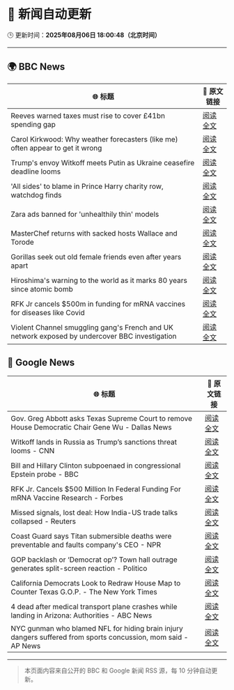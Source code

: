 # 🧠 新闻自动更新

🕒 更新时间：**2025年08月06日 18:00:48（北京时间）**

---

## 🌍 BBC News

| 🌐 标题 | 🔗 原文链接 |
|--------|-------------|
| Reeves warned taxes must rise to cover £41bn spending gap | [阅读全文](https://www.bbc.com/news/articles/cn85vyd1epzo?at_medium=RSS&at_campaign=rss) |
| Carol Kirkwood: Why weather forecasters (like me) often appear to get it wrong | [阅读全文](https://www.bbc.com/news/articles/cwy1epz58pyo?at_medium=RSS&at_campaign=rss) |
| Trump's envoy Witkoff meets Putin as Ukraine ceasefire deadline looms | [阅读全文](https://www.bbc.com/news/articles/cr5rdl1y8ndo?at_medium=RSS&at_campaign=rss) |
| 'All sides' to blame in Prince Harry charity row, watchdog finds | [阅读全文](https://www.bbc.com/news/articles/c741n548dkko?at_medium=RSS&at_campaign=rss) |
| Zara ads banned for 'unhealthily thin' models | [阅读全文](https://www.bbc.com/news/articles/cp941z3nnnxo?at_medium=RSS&at_campaign=rss) |
| MasterChef returns with sacked hosts Wallace and Torode | [阅读全文](https://www.bbc.com/news/articles/cn92vw9gl74o?at_medium=RSS&at_campaign=rss) |
| Gorillas seek out old female friends even after years apart | [阅读全文](https://www.bbc.com/news/articles/c80d7l94yvro?at_medium=RSS&at_campaign=rss) |
| Hiroshima's warning to the world as it marks 80 years since atomic bomb | [阅读全文](https://www.bbc.com/news/articles/cm2v58qrjq0o?at_medium=RSS&at_campaign=rss) |
| RFK Jr cancels $500m in funding for mRNA vaccines for diseases like Covid | [阅读全文](https://www.bbc.com/news/articles/c74dzdddvmjo?at_medium=RSS&at_campaign=rss) |
| Violent Channel smuggling gang's French and UK network exposed by undercover BBC investigation | [阅读全文](https://www.bbc.com/news/articles/cly48nmmzdro?at_medium=RSS&at_campaign=rss) |

## 📰 Google News

| 🌐 标题 | 🔗 原文链接 |
|--------|-------------|
| Gov. Greg Abbott asks Texas Supreme Court to remove House Democratic Chair Gene Wu - Dallas News | [阅读全文](https://news.google.com/rss/articles/CBMizwFBVV95cUxQZDlJWUNyV0tkbEwzWnllODJnV2lkLTdnVGQ5b0RqcVNnVVZWcmJBNTFyQTRPeFZJbXpNRVVCYUJuWVhuVGp0YmNwVTVNUTJiazdYSExSUHJLTU9DUkx1UjhWSzRnWW9pVHg3T2FUMmlJbWNyZk9BUjhEQ2tVeGgySUk5RExJTFVISEdHbHdlUU9KODRXZFNNbFhtdkdCNzlkT2thTVlsOEVoQkMwaUZ0Nk0wRDIzSmV0WHItUU1lNy02S3N3Z0sySU50VzN5a0k?oc=5) |
| Witkoff lands in Russia as Trump’s sanctions threat looms - CNN | [阅读全文](https://news.google.com/rss/articles/CBMigwFBVV95cUxPLXo1N3Y4WTBaUXlXcGpDSTJRbG5jS3hEdjIwdEY2ZnFCbkIxd1p3RDd2amdTbi0wYklvN0RlVDExRmF1RGR0Mmh0b2Rsd05wMG5XdlBMNDNvS19SYnlNc3JkYV9LTnhMWkFKSUJtT1lmRXN6VS1Gay1SQUc2ZThOLWExc9IBiAFBVV95cUxNX1pWWVA1RlNfN01ITUN2YlRwRWd3c2JicmUyaDhVTTRhcDl0el9qWUZ2eTdWell6Nml0elBwemFGS0Vzc0ZfcUdvQktvQXlUWElKTTRjZk1FR1kzVmQ5RkZYWGZ4c05reDFQeExYOVFhdVdMNFBfS2llTGt4THNiUEZhcTUzV2t4?oc=5) |
| Bill and Hillary Clinton subpoenaed in congressional Epstein probe - BBC | [阅读全文](https://news.google.com/rss/articles/CBMiWkFVX3lxTE5zdFlvakFXY1JWd2sxbDZ1M2VESXVrRkppNXpiNUJVYmtvRkhVQzZWNjlHN0dITXdsdnZ6NW9ZYmpFMzFFRnpQcE5fX2VBQ19zM28yT3llY0MwQdIBX0FVX3lxTE93eTc3VzZ6Slp5N0IySlNrSDByMW9oLXpjaEI3Nm1IbEtVTkhPcEE4OXVBSjJRTGo1R1hRcU0td1BRSG95N0MyWl90UkdPYjQwd2ZuaDRXRm9hS0FjZXdN?oc=5) |
| RFK Jr. Cancels $500 Million In Federal Funding For mRNA Vaccine Research - Forbes | [阅读全文](https://news.google.com/rss/articles/CBMiwwFBVV95cUxQR00yYzNkR2NRNWZUc0t5ZkFWcnZqbzlPOWpJbGVON3lkMVhSXzJBdjktekMyOXpmZW9USERrcXJwaDF1VkVYZDVzZUhOZDRnUVQ1eUQ2R3lPODhlMW55Q000a0djTGJhSFJGTHZlUF84V0E1eURob2h2Ym8zV1NPbE1nTHJPd3pXQTdSeWdVY3pCSHdNTGdmMU9GekdXNUQ5REs3dklfSVlDWmRzeWdiU0QxVFZOb2N4LVFBRFJKMlA4b0E?oc=5) |
| Missed signals, lost deal: How India-US trade talks collapsed - Reuters | [阅读全文](https://news.google.com/rss/articles/CBMiqwFBVV95cUxOak1xeXVEcE9lNC1Zbzl5MUloaUtvUXJ2QWxoLWVETEJuWVVVb1plLXJkMzBSVkdEUHo5S1pWc0pGMGVhR0lRM1o2alZ5WGt6R2Q3UllNdFVyTW1zZzE3MHVRTW1ESFpnQmRQQkxqcTZsSk5yWTVJa2xMSnk5N3l4d1ZPYzZmc2x4Wkh2QWJ4UjNHUE56QWk2Wmc0Zk1xUkNqSWMwSHg5V1dWZlk?oc=5) |
| Coast Guard says Titan submersible deaths were preventable and faults company's CEO - NPR | [阅读全文](https://news.google.com/rss/articles/CBMinwFBVV95cUxOQUkxbFpqRk12VjhQbm9BY185UjhxYkRoTldXdXpNMkZzcGR1SHlEdEREUi1zZGdGdlpwVUlyMTY2ZGV4Z2pMcDVFU3lkS0pLSFFiVnJCNjNYRFR4R1g4OUFHeXJwQ1Yya2tCa1AxT2tMbVd6X1RQTnZIT1U0X3Vxb0pYZHdJeC1HTlMySlR2VTJKTDgyOWhxby1jM0M1RFk?oc=5) |
| GOP backlash or ‘Democrat op’? Town hall outrage generates split-screen reaction - Politico | [阅读全文](https://news.google.com/rss/articles/CBMihgFBVV95cUxNSmhjUG9qOHFFOGdtNXdmNFdpLUtzSVU3bmx5UTFUVC05SHZwbTdSSW93UzVtYzA5RTl2My1kWUZMelIwdEo1UmhtdUx3OXZJdV9obnRyMEdhdnV1RDF2MDVjSXY5QjlxTE9TTmNscXMtMGFlSE9QbEdlb2tjZm1OUVEtRGFwQQ?oc=5) |
| California Democrats Look to Redraw House Map to Counter Texas G.O.P. - The New York Times | [阅读全文](https://news.google.com/rss/articles/CBMikAFBVV95cUxNTS1obl9KWVBTanlEck1LOVhJZTcxaUx5cjd0MEtOQlNXZ1IwX18tZ0hkTHl0UHhNaHliWnFodk1HWW9FSS1BRkhlMi04YnRWY3FwV2F3UjhBdE1CcGFOS01xSzdLSnJsbW5QMjhKdFpId2EtLVJwdG05eXczdENFOUQ3OV9meG5Oc1k3dUFKSXo?oc=5) |
| 4 dead after medical transport plane crashes while landing in Arizona: Authorities - ABC News | [阅读全文](https://news.google.com/rss/articles/CBMikwFBVV95cUxNdkZJTmZSVHV0UDJRU0tic2l3eHdjaGN6RF9WaVowb2VmUkFTLU14dExLb1ZsN0V3cV9GMlhHS1E2djFmQWJEeFo5ZW10cW1sWGlmNkduVENNZkpMcmZwYzJ4bU1OeEdTVjU5RGZCd19rS3Z6SWdzVGswaE1vbDVoU3M4c1FBNmJLdFNkOWc1TVUxcVnSAZgBQVVfeXFMUEFWZkxvVUlRN0ROVjI4SkhfUnpLVVdwMWptWWx3dVhYTFVxWHNhUGNET0xnZFFMRk5KcGVST3JUSm9BUUpjakR3Y3RzdHVlcWNsTl9kWHIyb3Ntd2VCbHAzbS11b2FNclBNOW1wcU1HV1lWX3JkNVFVbW9fb216T3BoeWFvNkF4QWVvd2FEVDhoSDd0X0ZDMnI?oc=5) |
| NYC gunman who blamed NFL for hiding brain injury dangers suffered from sports concussion, mom said - AP News | [阅读全文](https://news.google.com/rss/articles/CBMimwFBVV95cUxOdDBKU2gtN1JOb0t6NV84NjJXR3JQVkFndVV5Z1N4Z1cyUUgtQU5xbVZjaFpjbW1MdVRIX2VDcjl3RVJCLUhjOS1VMWpHems0STVmU0EyV0xJTktaeXZTcW9ib0JYT1JVWFAwSjZQNktONGstcl9WSTltSHdXSUZOZXZaVmJtWnFkbVJnTjJTNEFNaVJGS3VFN0dPYw?oc=5) |

---
> 本页面内容来自公开的 BBC 和 Google 新闻 RSS 源，每 10 分钟自动更新。